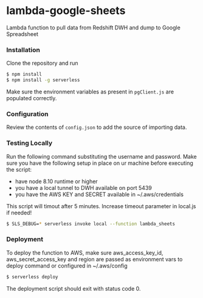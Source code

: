 # lambda-google-sheets
Lambda function to pull data from Redshift DWH and dump to Google Spreadsheet

### Installation

Clone the repository and run 

```bash
$ npm install
$ npm install -g serverless
```

Make sure the environment variables as present in `pgClient.js` are populated correctly. 

### Configuration

Review the contents of `config.json` to add the source of importing data.

### Testing Locally

Run the following command substituting the username and password. Make sure you have the following setup in place on ur machine before executing the script:

* have node 8.10 runtime or higher 
* you have a local tunnel to DWH available on port 5439
* you have the AWS KEY and SECRET available in ~/.aws/credentials

This script will timout after 5 minutes. Increase timeout parameter in local.js if needed! 

```bash
$ SLS_DEBUG=* serverless invoke local --function lambda_sheets
```


### Deployment

To deploy the function to AWS, make sure aws_access_key_id, aws_secret_access_key and region are passed as environment vars to deploy command or configured in ~/.aws/config

```bash
$ serverless deploy
```

The deployment script should exit with status code 0.
